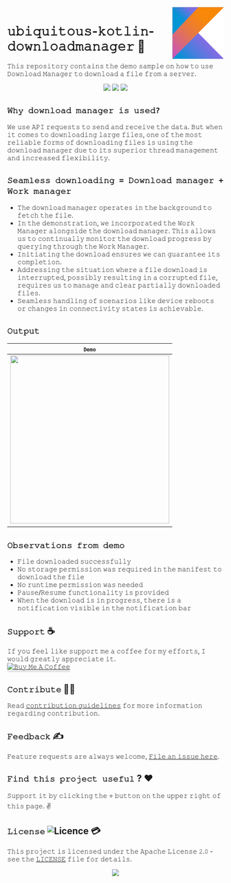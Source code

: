 
<img src="https://github.com/devrath/devrath/blob/master/images/kotlin_logo.png" align="right" title="Kotlin Logo" width="120">

# 𝚞𝚋𝚒𝚚𝚞𝚒𝚝𝚘𝚞𝚜-𝚔𝚘𝚝𝚕𝚒𝚗-𝚍𝚘𝚠𝚗𝚕𝚘𝚊𝚍𝚖𝚊𝚗𝚊𝚐𝚎𝚛 🧞‍
𝚃𝚑𝚒𝚜 𝚛𝚎𝚙𝚘𝚜𝚒𝚝𝚘𝚛𝚢 𝚌𝚘𝚗𝚝𝚊𝚒𝚗𝚜 𝚝𝚑𝚎 𝚍𝚎𝚖𝚘 𝚜𝚊𝚖𝚙𝚕𝚎 𝚘𝚗 𝚑𝚘𝚠 𝚝𝚘 𝚞𝚜𝚎 𝙳𝚘𝚠𝚗𝚕𝚘𝚊𝚍 𝙼𝚊𝚗𝚊𝚐𝚎𝚛 𝚝𝚘 𝚍𝚘𝚠𝚗𝚕𝚘𝚊𝚍 𝚊 𝚏𝚒𝚕𝚎 𝚏𝚛𝚘𝚖 𝚊 𝚜𝚎𝚛𝚟𝚎𝚛.

<p align="center">
<a><img src="https://img.shields.io/badge/Language-Kotlin-lightgrey"></a>
<a><img src="https://img.shields.io/badge/Tool-Download--Manager-red"></a>
<a><img src="https://img.shields.io/badge/Tool-Work--Manager-purple"></a>
</p>

## `𝚆𝚑𝚢 𝚍𝚘𝚠𝚗𝚕𝚘𝚊𝚍 𝚖𝚊𝚗𝚊𝚐𝚎𝚛 𝚒𝚜 𝚞𝚜𝚎𝚍?`
𝚆𝚎 𝚞𝚜𝚎 𝙰𝙿𝙸 𝚛𝚎𝚚𝚞𝚎𝚜𝚝𝚜 𝚝𝚘 𝚜𝚎𝚗𝚍 𝚊𝚗𝚍 𝚛𝚎𝚌𝚎𝚒𝚟𝚎 𝚝𝚑𝚎 𝚍𝚊𝚝𝚊. 𝙱𝚞𝚝 𝚠𝚑𝚎𝚗 𝚒𝚝 𝚌𝚘𝚖𝚎𝚜 𝚝𝚘 𝚍𝚘𝚠𝚗𝚕𝚘𝚊𝚍𝚒𝚗𝚐 𝚕𝚊𝚛𝚐𝚎 𝚏𝚒𝚕𝚎𝚜, 𝚘𝚗𝚎 𝚘𝚏 𝚝𝚑𝚎 𝚖𝚘𝚜𝚝 𝚛𝚎𝚕𝚒𝚊𝚋𝚕𝚎 𝚏𝚘𝚛𝚖𝚜 𝚘𝚏 𝚍𝚘𝚠𝚗𝚕𝚘𝚊𝚍𝚒𝚗𝚐 𝚏𝚒𝚕𝚎𝚜 𝚒𝚜 𝚞𝚜𝚒𝚗𝚐 𝚝𝚑𝚎 𝚍𝚘𝚠𝚗𝚕𝚘𝚊𝚍 𝚖𝚊𝚗𝚊𝚐𝚎𝚛 𝚍𝚞𝚎 𝚝𝚘 𝚒𝚝𝚜 𝚜𝚞𝚙𝚎𝚛𝚒𝚘𝚛 𝚝𝚑𝚛𝚎𝚊𝚍 𝚖𝚊𝚗𝚊𝚐𝚎𝚖𝚎𝚗𝚝 𝚊𝚗𝚍 𝚒𝚗𝚌𝚛𝚎𝚊𝚜𝚎𝚍 𝚏𝚕𝚎𝚡𝚒𝚋𝚒𝚕𝚒𝚝𝚢.

## `𝚂𝚎𝚊𝚖𝚕𝚎𝚜𝚜 𝚍𝚘𝚠𝚗𝚕𝚘𝚊𝚍𝚒𝚗𝚐 = 𝙳𝚘𝚠𝚗𝚕𝚘𝚊𝚍 𝚖𝚊𝚗𝚊𝚐𝚎𝚛 + 𝚆𝚘𝚛𝚔 𝚖𝚊𝚗𝚊𝚐𝚎𝚛`
* 𝚃𝚑𝚎 𝚍𝚘𝚠𝚗𝚕𝚘𝚊𝚍 𝚖𝚊𝚗𝚊𝚐𝚎𝚛 𝚘𝚙𝚎𝚛𝚊𝚝𝚎𝚜 𝚒𝚗 𝚝𝚑𝚎 𝚋𝚊𝚌𝚔𝚐𝚛𝚘𝚞𝚗𝚍 𝚝𝚘 𝚏𝚎𝚝𝚌𝚑 𝚝𝚑𝚎 𝚏𝚒𝚕𝚎.
* 𝙸𝚗 𝚝𝚑𝚎 𝚍𝚎𝚖𝚘𝚗𝚜𝚝𝚛𝚊𝚝𝚒𝚘𝚗, 𝚠𝚎 𝚒𝚗𝚌𝚘𝚛𝚙𝚘𝚛𝚊𝚝𝚎𝚍 𝚝𝚑𝚎 𝚆𝚘𝚛𝚔 𝙼𝚊𝚗𝚊𝚐𝚎𝚛 𝚊𝚕𝚘𝚗𝚐𝚜𝚒𝚍𝚎 𝚝𝚑𝚎 𝚍𝚘𝚠𝚗𝚕𝚘𝚊𝚍 𝚖𝚊𝚗𝚊𝚐𝚎𝚛. 𝚃𝚑𝚒𝚜 𝚊𝚕𝚕𝚘𝚠𝚜 𝚞𝚜 𝚝𝚘 𝚌𝚘𝚗𝚝𝚒𝚗𝚞𝚊𝚕𝚕𝚢 𝚖𝚘𝚗𝚒𝚝𝚘𝚛 𝚝𝚑𝚎 𝚍𝚘𝚠𝚗𝚕𝚘𝚊𝚍 𝚙𝚛𝚘𝚐𝚛𝚎𝚜𝚜 𝚋𝚢 𝚚𝚞𝚎𝚛𝚢𝚒𝚗𝚐 𝚝𝚑𝚛𝚘𝚞𝚐𝚑 𝚝𝚑𝚎 𝚆𝚘𝚛𝚔 𝙼𝚊𝚗𝚊𝚐𝚎𝚛.
* 𝙸𝚗𝚒𝚝𝚒𝚊𝚝𝚒𝚗𝚐 𝚝𝚑𝚎 𝚍𝚘𝚠𝚗𝚕𝚘𝚊𝚍 𝚎𝚗𝚜𝚞𝚛𝚎𝚜 𝚠𝚎 𝚌𝚊𝚗 𝚐𝚞𝚊𝚛𝚊𝚗𝚝𝚎𝚎 𝚒𝚝𝚜 𝚌𝚘𝚖𝚙𝚕𝚎𝚝𝚒𝚘𝚗.
* 𝙰𝚍𝚍𝚛𝚎𝚜𝚜𝚒𝚗𝚐 𝚝𝚑𝚎 𝚜𝚒𝚝𝚞𝚊𝚝𝚒𝚘𝚗 𝚠𝚑𝚎𝚛𝚎 𝚊 𝚏𝚒𝚕𝚎 𝚍𝚘𝚠𝚗𝚕𝚘𝚊𝚍 𝚒𝚜 𝚒𝚗𝚝𝚎𝚛𝚛𝚞𝚙𝚝𝚎𝚍, 𝚙𝚘𝚜𝚜𝚒𝚋𝚕𝚢 𝚛𝚎𝚜𝚞𝚕𝚝𝚒𝚗𝚐 𝚒𝚗 𝚊 𝚌𝚘𝚛𝚛𝚞𝚙𝚝𝚎𝚍 𝚏𝚒𝚕𝚎, 𝚛𝚎𝚚𝚞𝚒𝚛𝚎𝚜 𝚞𝚜 𝚝𝚘 𝚖𝚊𝚗𝚊𝚐𝚎 𝚊𝚗𝚍 𝚌𝚕𝚎𝚊𝚛 𝚙𝚊𝚛𝚝𝚒𝚊𝚕𝚕𝚢 𝚍𝚘𝚠𝚗𝚕𝚘𝚊𝚍𝚎𝚍 𝚏𝚒𝚕𝚎𝚜.
* 𝚂𝚎𝚊𝚖𝚕𝚎𝚜𝚜 𝚑𝚊𝚗𝚍𝚕𝚒𝚗𝚐 𝚘𝚏 𝚜𝚌𝚎𝚗𝚊𝚛𝚒𝚘𝚜 𝚕𝚒𝚔𝚎 𝚍𝚎𝚟𝚒𝚌𝚎 𝚛𝚎𝚋𝚘𝚘𝚝𝚜 𝚘𝚛 𝚌𝚑𝚊𝚗𝚐𝚎𝚜 𝚒𝚗 𝚌𝚘𝚗𝚗𝚎𝚌𝚝𝚒𝚟𝚒𝚝𝚢 𝚜𝚝𝚊𝚝𝚎𝚜 𝚒𝚜 𝚊𝚌𝚑𝚒𝚎𝚟𝚊𝚋𝚕𝚎.


## `𝙾𝚞𝚝𝚙𝚞𝚝`

<div align="center">

| **`Demo`** |
| ---------- |
| <img src="https://github.com/devrath/ubiquitous-kotlin-downloadmanager/blob/main/assets/output_update.jpg" width="370" height="390"/>  |

</div>

## `𝙾𝚋𝚜𝚎𝚛𝚟𝚊𝚝𝚒𝚘𝚗𝚜 𝚏𝚛𝚘𝚖 𝚍𝚎𝚖𝚘`
* 𝙵𝚒𝚕𝚎 𝚍𝚘𝚠𝚗𝚕𝚘𝚊𝚍𝚎𝚍 𝚜𝚞𝚌𝚌𝚎𝚜𝚜𝚏𝚞𝚕𝚕𝚢 
* 𝙽𝚘 𝚜𝚝𝚘𝚛𝚊𝚐𝚎 𝚙𝚎𝚛𝚖𝚒𝚜𝚜𝚒𝚘𝚗 𝚠𝚊𝚜 𝚛𝚎𝚚𝚞𝚒𝚛𝚎𝚍 𝚒𝚗 𝚝𝚑𝚎 𝚖𝚊𝚗𝚒𝚏𝚎𝚜𝚝 𝚝𝚘 𝚍𝚘𝚠𝚗𝚕𝚘𝚊𝚍 𝚝𝚑𝚎 𝚏𝚒𝚕𝚎
* 𝙽𝚘 𝚛𝚞𝚗𝚝𝚒𝚖𝚎 𝚙𝚎𝚛𝚖𝚒𝚜𝚜𝚒𝚘𝚗 𝚠𝚊𝚜 𝚗𝚎𝚎𝚍𝚎𝚍
* 𝙿𝚊𝚞𝚜𝚎/𝚁𝚎𝚜𝚞𝚖𝚎 𝚏𝚞𝚗𝚌𝚝𝚒𝚘𝚗𝚊𝚕𝚒𝚝𝚢 𝚒𝚜 𝚙𝚛𝚘𝚟𝚒𝚍𝚎𝚍
* 𝚆𝚑𝚎𝚗 𝚝𝚑𝚎 𝚍𝚘𝚠𝚗𝚕𝚘𝚊𝚍 𝚒𝚜 𝚒𝚗 𝚙𝚛𝚘𝚐𝚛𝚎𝚜𝚜, 𝚝𝚑𝚎𝚛𝚎 𝚒𝚜 𝚊 𝚗𝚘𝚝𝚒𝚏𝚒𝚌𝚊𝚝𝚒𝚘𝚗 𝚟𝚒𝚜𝚒𝚋𝚕𝚎 𝚒𝚗 𝚝𝚑𝚎 𝚗𝚘𝚝𝚒𝚏𝚒𝚌𝚊𝚝𝚒𝚘𝚗 𝚋𝚊𝚛

## **`𝚂𝚞𝚙𝚙𝚘𝚛𝚝`** ☕
𝙸𝚏 𝚢𝚘𝚞 𝚏𝚎𝚎𝚕 𝚕𝚒𝚔𝚎 𝚜𝚞𝚙𝚙𝚘𝚛𝚝 𝚖𝚎 𝚊 𝚌𝚘𝚏𝚏𝚎𝚎 𝚏𝚘𝚛 𝚖𝚢 𝚎𝚏𝚏𝚘𝚛𝚝𝚜, 𝙸 𝚠𝚘𝚞𝚕𝚍 𝚐𝚛𝚎𝚊𝚝𝚕𝚢 𝚊𝚙𝚙𝚛𝚎𝚌𝚒𝚊𝚝𝚎 𝚒𝚝.</br>
<a href="https://www.buymeacoffee.com/devrath" target="_blank"><img src="https://www.buymeacoffee.com/assets/img/custom_images/yellow_img.png" alt="𝙱𝚞𝚢 𝙼𝚎 𝙰 𝙲𝚘𝚏𝚏𝚎𝚎" style="height: 41px !important;width: 174px !important;box-shadow: 0px 3px 2px 0px rgba(190, 190, 190, 0.5) !important;-webkit-box-shadow: 0px 3px 2px 0px rgba(190, 190, 190, 0.5) !important;" ></a>

## **`𝙲𝚘𝚗𝚝𝚛𝚒𝚋𝚞𝚝𝚎`** 🙋‍♂️
𝚁𝚎𝚊𝚍 [𝚌𝚘𝚗𝚝𝚛𝚒𝚋𝚞𝚝𝚒𝚘𝚗 𝚐𝚞𝚒𝚍𝚎𝚕𝚒𝚗𝚎𝚜](CONTRIBUTING.md) 𝚏𝚘𝚛 𝚖𝚘𝚛𝚎 𝚒𝚗𝚏𝚘𝚛𝚖𝚊𝚝𝚒𝚘𝚗 𝚛𝚎𝚐𝚊𝚛𝚍𝚒𝚗𝚐 𝚌𝚘𝚗𝚝𝚛𝚒𝚋𝚞𝚝𝚒𝚘𝚗.

## **`𝙵𝚎𝚎𝚍𝚋𝚊𝚌𝚔`** ✍️ 
𝙵𝚎𝚊𝚝𝚞𝚛𝚎 𝚛𝚎𝚚𝚞𝚎𝚜𝚝𝚜 𝚊𝚛𝚎 𝚊𝚕𝚠𝚊𝚢𝚜 𝚠𝚎𝚕𝚌𝚘𝚖𝚎, [𝙵𝚒𝚕𝚎 𝚊𝚗 𝚒𝚜𝚜𝚞𝚎 𝚑𝚎𝚛𝚎](https://github.com/devrath/ubiquitous-downloadmanager/issues/new).

## **`𝙵𝚒𝚗𝚍 𝚝𝚑𝚒𝚜 𝚙𝚛𝚘𝚓𝚎𝚌𝚝 𝚞𝚜𝚎𝚏𝚞𝚕`** ? ❤️
𝚂𝚞𝚙𝚙𝚘𝚛𝚝 𝚒𝚝 𝚋𝚢 𝚌𝚕𝚒𝚌𝚔𝚒𝚗𝚐 𝚝𝚑𝚎 ⭐ 𝚋𝚞𝚝𝚝𝚘𝚗 𝚘𝚗 𝚝𝚑𝚎 𝚞𝚙𝚙𝚎𝚛 𝚛𝚒𝚐𝚑𝚝 𝚘𝚏 𝚝𝚑𝚒𝚜 𝚙𝚊𝚐𝚎. ✌️

## **`𝙻𝚒𝚌𝚎𝚗𝚜𝚎`** ![Licence](https://img.shields.io/github/license/google/docsy) :credit_card:
𝚃𝚑𝚒𝚜 𝚙𝚛𝚘𝚓𝚎𝚌𝚝 𝚒𝚜 𝚕𝚒𝚌𝚎𝚗𝚜𝚎𝚍 𝚞𝚗𝚍𝚎𝚛 𝚝𝚑𝚎 𝙰𝚙𝚊𝚌𝚑𝚎 𝙻𝚒𝚌𝚎𝚗𝚜𝚎 𝟸.𝟶 - 𝚜𝚎𝚎 𝚝𝚑𝚎 [𝙻𝙸𝙲𝙴𝙽𝚂𝙴](https://github.com/devrath/ubiquitous-downloadmanager/blob/main/LICENSE) 𝚏𝚒𝚕𝚎 𝚏𝚘𝚛 𝚍𝚎𝚝𝚊𝚒𝚕𝚜.


<p align="center">
<a><img src="https://forthebadge.com/images/badges/built-for-android.svg"></a>
</p>
